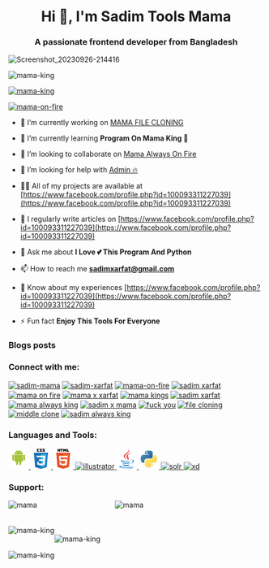 <h1 align="center">Hi 👋, I'm Sadim Tools Mama</h1>
<h3 align="center">A passionate frontend developer from Bangladesh</h3>

![Screenshot_20230926-214416](https://github.com/MAMA-KING/MAMA/assets/146011203/42ffef11-297f-4907-9416-a7ebd18a3517)

<p align="left"> <img src="https://komarev.com/ghpvc/?username=mama-king&label=Profile%20views&color=0e75b6&style=flat" alt="mama-king" /> </p>

<p align="left"> <a href="https://github.com/ryo-ma/github-profile-trophy"><img src="https://github-profile-trophy.vercel.app/?username=mama-king" alt="mama-king" /></a> </p>

<p align="left"> <a href="https://twitter.com/mama-on-fire" target="blank"><img src="https://img.shields.io/twitter/follow/mama-on-fire?logo=twitter&style=for-the-badge" alt="mama-on-fire" /></a> </p>

- 🔭 I’m currently working on [MAMA FILE CLONING](https://github.com/MAMA-KING/File-Cloning)

- 🌱 I’m currently learning **Program On Mama King 👑**

- 👯 I’m looking to collaborate on [Mama Always On Fire](https://m.me/j/AbY7O0qsHyAjnNLB/)

- 🤝 I’m looking for help with [Admin 🔥](https://www.facebook.com/profile.php?id=100093311227039)

- 👨‍💻 All of my projects are available at [https://www.facebook.com/profile.php?id=100093311227039](https://www.facebook.com/profile.php?id=100093311227039)

- 📝 I regularly write articles on [https://www.facebook.com/profile.php?id=100093311227039](https://www.facebook.com/profile.php?id=100093311227039)

- 💬 Ask me about **I Love 💕 This Program And Python**

- 📫 How to reach me **sadimxarfat@gmail.com**

- 📄 Know about my experiences [https://www.facebook.com/profile.php?id=100093311227039](https://www.facebook.com/profile.php?id=100093311227039)

- ⚡ Fun fact **Enjoy This Tools For Everyone**

### Blogs posts
<!-- BLOG-POST-LIST:START -->
<!-- BLOG-POST-LIST:END -->

<h3 align="left">Connect with me:</h3>
<p align="left">
<a href="https://codepen.io/sadim-mama" target="blank"><img align="center" src="https://raw.githubusercontent.com/rahuldkjain/github-profile-readme-generator/master/src/images/icons/Social/codepen.svg" alt="sadim-mama" height="30" width="40" /></a>
<a href="https://dev.to/sadim-xarfat" target="blank"><img align="center" src="https://raw.githubusercontent.com/rahuldkjain/github-profile-readme-generator/master/src/images/icons/Social/devto.svg" alt="sadim-xarfat" height="30" width="40" /></a>
<a href="https://twitter.com/mama-on-fire" target="blank"><img align="center" src="https://raw.githubusercontent.com/rahuldkjain/github-profile-readme-generator/master/src/images/icons/Social/twitter.svg" alt="mama-on-fire" height="30" width="40" /></a>
<a href="https://linkedin.com/in/sadim xarfat" target="blank"><img align="center" src="https://raw.githubusercontent.com/rahuldkjain/github-profile-readme-generator/master/src/images/icons/Social/linked-in-alt.svg" alt="sadim xarfat" height="30" width="40" /></a>
<a href="https://stackoverflow.com/users/mama on fire" target="blank"><img align="center" src="https://raw.githubusercontent.com/rahuldkjain/github-profile-readme-generator/master/src/images/icons/Social/stack-overflow.svg" alt="mama on fire" height="30" width="40" /></a>
<a href="https://codesandbox.com/mama x xarfat" target="blank"><img align="center" src="https://raw.githubusercontent.com/rahuldkjain/github-profile-readme-generator/master/src/images/icons/Social/codesandbox.svg" alt="mama x xarfat" height="30" width="40" /></a>
<a href="https://kaggle.com/mama kings" target="blank"><img align="center" src="https://raw.githubusercontent.com/rahuldkjain/github-profile-readme-generator/master/src/images/icons/Social/kaggle.svg" alt="mama kings" height="30" width="40" /></a>
<a href="https://fb.com/sadim xarfat" target="blank"><img align="center" src="https://raw.githubusercontent.com/rahuldkjain/github-profile-readme-generator/master/src/images/icons/Social/facebook.svg" alt="sadim xarfat" height="30" width="40" /></a>
<a href="https://instagram.com/mama always king" target="blank"><img align="center" src="https://raw.githubusercontent.com/rahuldkjain/github-profile-readme-generator/master/src/images/icons/Social/instagram.svg" alt="mama always king" height="30" width="40" /></a>
<a href="https://dribbble.com/sadim x mama" target="blank"><img align="center" src="https://raw.githubusercontent.com/rahuldkjain/github-profile-readme-generator/master/src/images/icons/Social/dribbble.svg" alt="sadim x mama" height="30" width="40" /></a>
<a href="https://www.behance.net/fuck you" target="blank"><img align="center" src="https://raw.githubusercontent.com/rahuldkjain/github-profile-readme-generator/master/src/images/icons/Social/behance.svg" alt="fuck you" height="30" width="40" /></a>
<a href="https://hashnode.com/file cloning" target="blank"><img align="center" src="https://raw.githubusercontent.com/rahuldkjain/github-profile-readme-generator/master/src/images/icons/Social/hashnode.svg" alt="file cloning" height="30" width="40" /></a>
<a href="https://medium.com/middle clone" target="blank"><img align="center" src="https://raw.githubusercontent.com/rahuldkjain/github-profile-readme-generator/master/src/images/icons/Social/medium.svg" alt="middle clone" height="30" width="40" /></a>
<a href="https://www.youtube.com/c/sadim always king" target="blank"><img align="center" src="https://raw.githubusercontent.com/rahuldkjain/github-profile-readme-generator/master/src/images/icons/Social/youtube.svg" alt="sadim always king" height="30" width="40" /></a>
</p>

<h3 align="left">Languages and Tools:</h3>
<p align="left"> <a href="https://developer.android.com" target="_blank" rel="noreferrer"> <img src="https://raw.githubusercontent.com/devicons/devicon/master/icons/android/android-original-wordmark.svg" alt="android" width="40" height="40"/> </a> <a href="https://www.w3schools.com/css/" target="_blank" rel="noreferrer"> <img src="https://raw.githubusercontent.com/devicons/devicon/master/icons/css3/css3-original-wordmark.svg" alt="css3" width="40" height="40"/> </a> <a href="https://www.w3.org/html/" target="_blank" rel="noreferrer"> <img src="https://raw.githubusercontent.com/devicons/devicon/master/icons/html5/html5-original-wordmark.svg" alt="html5" width="40" height="40"/> </a> <a href="https://www.adobe.com/in/products/illustrator.html" target="_blank" rel="noreferrer"> <img src="https://www.vectorlogo.zone/logos/adobe_illustrator/adobe_illustrator-icon.svg" alt="illustrator" width="40" height="40"/> </a> <a href="https://www.java.com" target="_blank" rel="noreferrer"> <img src="https://raw.githubusercontent.com/devicons/devicon/master/icons/java/java-original.svg" alt="java" width="40" height="40"/> </a> <a href="https://www.python.org" target="_blank" rel="noreferrer"> <img src="https://raw.githubusercontent.com/devicons/devicon/master/icons/python/python-original.svg" alt="python" width="40" height="40"/> </a> <a href="https://lucene.apache.org/solr/" target="_blank" rel="noreferrer"> <img src="https://www.vectorlogo.zone/logos/apache_solr/apache_solr-icon.svg" alt="solr" width="40" height="40"/> </a> <a href="https://www.adobe.com/products/xd.html" target="_blank" rel="noreferrer"> <img src="https://cdn.worldvectorlogo.com/logos/adobe-xd.svg" alt="xd" width="40" height="40"/> </a> </p>

<h3 align="left">Support:</h3>
<p><a href="https://www.buymeacoffee.com/mama"> <img align="left" src="https://cdn.buymeacoffee.com/buttons/v2/default-yellow.png" height="50" width="210" alt="mama" /></a><a href="https://ko-fi.com/mama"> <img align="left" src="https://cdn.ko-fi.com/cdn/kofi3.png?v=3" height="50" width="210" alt="mama" /></a></p><br><br>

<p><img align="left" src="https://github-readme-stats.vercel.app/api/top-langs?username=mama-king&show_icons=true&locale=en&layout=compact" alt="mama-king" /></p>

<p>&nbsp;<img align="center" src="https://github-readme-stats.vercel.app/api?username=mama-king&show_icons=true&locale=en" alt="mama-king" /></p>

<p><img align="center" src="https://github-readme-streak-stats.herokuapp.com/?user=mama-king&" alt="mama-king" /></p>
